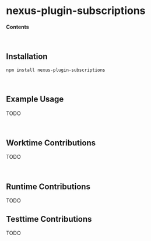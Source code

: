 # nexus-plugin-subscriptions <!-- omit in toc -->

**Contents**

<!-- START doctoc generated TOC please keep comment here to allow auto update -->
<!-- DON'T EDIT THIS SECTION, INSTEAD RE-RUN doctoc TO UPDATE -->
<!-- END doctoc generated TOC please keep comment here to allow auto update -->

<br>

## Installation


```
npm install nexus-plugin-subscriptions
```

<br>

## Example Usage

TODO

<br>

## Worktime Contributions

TODO

<br>

## Runtime Contributions

TODO

## Testtime Contributions

TODO